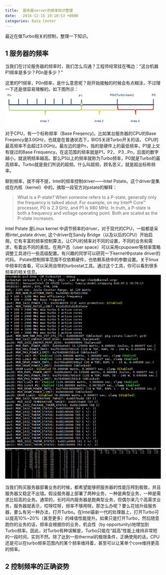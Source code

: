 ```yaml
---
title:  服务器server的频率知识整理
date:   2016-12-15 19:10:53 +0800
categories: Data Center
---
```

最近在做Turbo相关的控制，整理一下知识。

## 1 服务器的频率

当我们在讨论服务器的频率时，我们怎么沟通？工程师经常挂在嘴边：“这台机器P1频率是多少？P0n是多少？”

这里的P1频率，P0n频率，是什么意思呢？刚开始接触的时候会有点糊涂，不过理一下还是很容易理解的。如下图所示：
![](/images/pn.png)

对于CPU，有一个标称频率（Base Freqency)。比如某台服务器的CPU的Base Freqency是3.0GHz，也就是在普通状态下，BIOS关闭Turbo开关的话， CPU的最高频率不会超过3.0GHz。最左边的是Pn，指的是硬件上的最低频率，P1是上文有提过的Base Frequency。在这范围的频率就是P1，P2， P3...Pn，后面的数字越小，就说明频率越高。那么P1以上的频率就称为Turbo频率，P0就是Turbo的最高频率。Turbo就是我们所说的超频。什么叫超频，顾名思义，就是超出标称频率。

聊到频率，就不得不提，Intel的频率控制driver——Intel Pstate。这个driver是集成在内核（kernel）中的。摘取一段官方对pstate的解释：

> What is a P-state?
> When someone refers to a P-state, generally only the frequency is talked about. For example, on my Intel® Core™ processor, P0 is 2.3 GHz, and P1 is 980 MHz. In truth, a P-state is both a frequency and voltage operating point. Both are scaled as the P-state increases. 

Intel Pstate 是Linux kernel
中调节频率的driver，对于现代的CPU，一般都是采用intel_pstate driver, 这个driver在Sandy Bridge（以及以后的CPU）开始启用。它有丰富的频率控制算法，让CPU的频率对不同的设置，不同的业务和需求，有着出不同的表现。在用户态（user space）可以采用cpupower等频率策略调整工具进行一些高级配置。有兴趣的同学可以研究一下kernel中pstate driver的代码。
Pstate控制频率范围不仅依赖硬件，也依赖系统中的参数设置。关于linux中频率的查看，可以采用自带的turbostat工具。通过这个工具，你可以看到很多频率的相关信息。
![](/images/turbosetting.PNG)
![](/images/turbofreq.PNG)


当我们购买服务器部署业务的时候，都希望能够把服务器的性能压榨到极致，并且服务器又稳定不出错。假设服务器上部署了两种业务，一种是典型业务，一种是需求比较高的业务。通常的，长时间内服务器是跑典型业务，但偶尔来几个高需求业务，服务器就表示，哎呀哎呀，频率不够用呀。那怎么办呢？要么花钱升级服务器，要么有另一种办法，打开Turbo。在Intel最新一代的处理器上，打开Turbo可以提高10%~20%（甚至更多）的峰值性能提升。如果只是打开Turbo，然后随意跑你的业务的话，频率会根据你的业务，机会性（by opportunity)地增加到Turbo频率。因此，对Turbo有种误解是，Turbo只能在“超高”性能上维持非常短的一段时间，实则不然。除了达到一些thermal的极限条件，正确使用的话，CPU还是可以在turbo频率范围内的某个频率维持着，甚至可以让某单个core维持更高的频率。

## 2 控制频率的正确姿势
